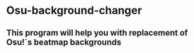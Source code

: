 # Osu-background-changer

## This program will help you with replacement of Osu!`s beatmap backgrounds